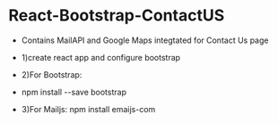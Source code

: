 # React-Bootstrap-ContactUS
* Contains MailAPI and Google Maps integtated for Contact Us page
* 1)create react app and configure bootstrap
* 2)For Bootstrap:
* npm install --save bootstrap

* 3)For Mailjs:
npm install emaijs-com 
